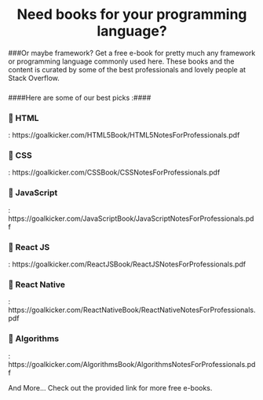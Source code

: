 <h1 align="center">Need books for your programming language? </h1> 
  
  ###Or maybe framework? Get a free e-book for pretty much any framework or programming language commonly used here. These books and the content is curated by some of the best professionals and lovely people at Stack Overflow. 
###

####Here are some of our best picks :####

<h3 align="left"> 🔗 HTML </h3>: https://goalkicker.com/HTML5Book/HTML5NotesForProfessionals.pdf

<h3 align="left"> 🔗 CSS </h3>: https://goalkicker.com/CSSBook/CSSNotesForProfessionals.pdf

<h3 align="left"> 🔗 JavaScript </h3>: https://goalkicker.com/JavaScriptBook/JavaScriptNotesForProfessionals.pdf

<h3 align="left"> 🔗 React JS </h3>: https://goalkicker.com/ReactJSBook/ReactJSNotesForProfessionals.pdf

<h3 align="left"> 🔗 React Native </h3>: https://goalkicker.com/ReactNativeBook/ReactNativeNotesForProfessionals.pdf

<h3 align="left"> 🔗 Algorithms </h3>: https://goalkicker.com/AlgorithmsBook/AlgorithmsNotesForProfessionals.pdf

And More... Check out the provided link for more free e-books.
